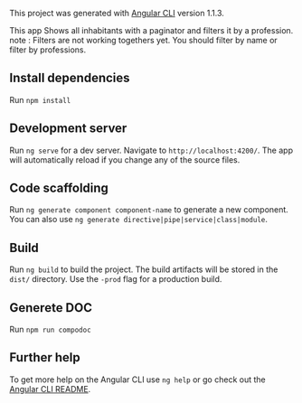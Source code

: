 
This project was generated with [Angular CLI](https://github.com/angular/angular-cli) version 1.1.3.

This app Shows all inhabitants with a paginator and filters it by a profession.
note : Filters are not working togethers yet. You should filter by name or filter by professions.

## Install dependencies
Run `npm install`

## Development server

Run `ng serve` for a dev server. Navigate to `http://localhost:4200/`. The app will automatically reload if you change any of the source files.

## Code scaffolding

Run `ng generate component component-name` to generate a new component. You can also use `ng generate directive|pipe|service|class|module`.

## Build

Run `ng build` to build the project. The build artifacts will be stored in the `dist/` directory. Use the `-prod` flag for a production build.


## Generete DOC

Run `npm run compodoc`


## Further help

To get more help on the Angular CLI use `ng help` or go check out the [Angular CLI README](https://github.com/angular/angular-cli/blob/master/README.md).

